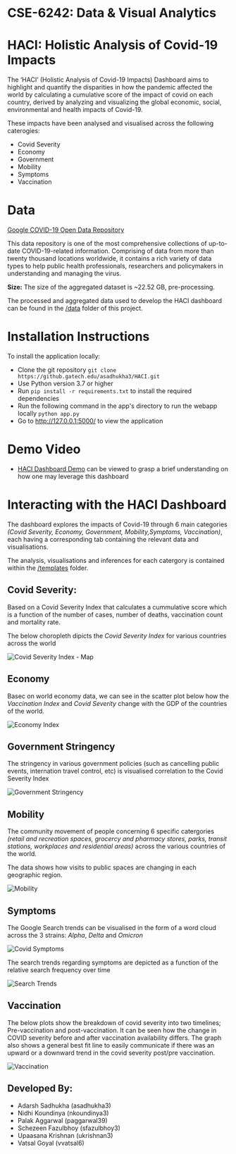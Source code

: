 # CSE-6242: Data & Visual Analytics 

# HACI: Holistic Analysis of Covid-19 Impacts

The ‘HACI’ (Holistic Analysis of Covid-19 Impacts) Dashboard aims to highlight and quantify the disparities in how the pandemic affected the world by calculating a cumulative score of the impact of covid on each country, derived by analyzing and visualizing the global economic, social, environmental and health impacts of Covid-19. 

These impacts have been analysed and visualised across the following caterogies:
- Covid Severity
- Economy
- Government
- Mobility
- Symptoms
- Vaccination

# Data
[Google COVID-19 Open Data Repository](https://health.google.com/covid-19/open-data/)

This data repository is one of the most comprehensive collections of up-to-date COVID-19-related information. Comprising of data from more than twenty thousand locations worldwide, it contains a rich variety of data types to help public health professionals, researchers and policymakers in understanding and managing the virus.

__Size:__  The size of the aggregated dataset is ~22.52 GB, pre-processing.

The processed and aggregated data used to develop the HACI dashboard can be found in the [/data](https://github.gatech.edu/asadhukha3/HACI/tree/main/data) folder of this project.

# Installation Instructions
To install the application locally:

- Clone the git repository `git clone https://github.gatech.edu/asadhukha3/HACI.git`
- Use Python version 3.7 or higher
- Run `pip install -r requirements.txt` to install the required dependencies
- Run the following command in the app's directory to run the webapp locally `python app.py`
- Go to http://127.0.0.1:5000/ to view the application

# Demo Video
- [HACI Dashboard Demo](www.youtube.com) can be viewed to grasp a brief understanding on how one may leverage this dashboard

# Interacting with the HACI Dashboard
The dashboard explores the impacts of Covid-19 through 6 main categories _(Covid Severity, Economy, Government, Mobility,Symptoms, Vaccination)_, each having a corresponding tab containing the relevant data and visualisations.

The analysis, visualisations and inferences for each catergory is contained within the [/templates](https://github.gatech.edu/asadhukha3/HACI/tree/main/templates) folder.

## Covid Severity:
Based on a Covid Severity Index that calculates a cummulative score which is a function of the number of cases, number of deaths, vaccination count and mortality rate. 

The below choropleth dipicts the _Covid Severity Index_ for various countries across the world

![Covid Severity Index - Map](./static/gifs/covidsev-map.gif)

## Economy
Basec on world economy data, we can see in the scatter plot below how the _Vaccination Index_ and _Covid Severity_ change with the GDP of the countries of the world.

![Economy Index](./static/gifs/economy-index.gif)

## Government Stringency
The stringency in various government policies (such as cancelling public events, internation travel control, etc) is visualised correlation to the Covid Severity Index 

![Government Stringency](./static/gifs/govern-stringency.gif)

## Mobility
The community movement of people concerning 6 specific catergories _(retail and recreation spaces, grocercy and pharmacy stores, parks, transit stations, workplaces and residential areas)_ across the various countries of the world.

The data shows how visits to public spaces are changing in each geographic region.


![Mobility](./static/gifs/mobility.gif)


## Symptoms
The Google Search trends can be visualised in the form of a word cloud across the 3 strains: _Alpha_, _Delta_ and _Omicron_

![Covid Symptoms](./static/images/worldcloud_symp.png)

The search trends regarding symptoms are depicted as a function of the relative search frequency over time

![Search Trends](./static/gifs/symptoms.gif)

## Vaccination
The below plots show the breakdown of covid severity into two timelines; Pre-vaccination and post-vaccination. It can be seen how the change in COVID severity before and after vaccination availability differs. The graph also shows a general best fit line to easily communicate if there was an upward or a downward trend in the covid severity post/pre vaccination.


![Vaccination](./static/gifs/vacc.gif)

## Developed By:
- Adarsh Sadhukha (asadhukha3)
- Nidhi Koundinya (nkoundinya3)
- Palak Aggarwal (paggarwal39)
- Schezeen Fazulbhoy (sfazulbhoy3)
- Upaasana Krishnan (ukrishnan3) 
- Vatsal Goyal (vvatsal6)













